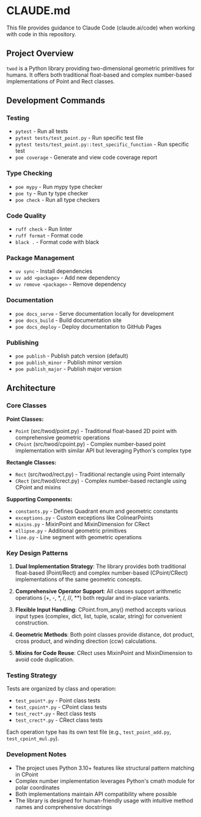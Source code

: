 # CLAUDE.md

This file provides guidance to Claude Code (claude.ai/code) when working with code in this repository.

## Project Overview

`twod` is a Python library providing two-dimensional geometric primitives for humans. It offers both traditional float-based and complex number-based implementations of Point and Rect classes.

## Development Commands

### Testing
- `pytest` - Run all tests
- `pytest tests/test_point.py` - Run specific test file
- `pytest tests/test_point.py::test_specific_function` - Run specific test
- `poe coverage` - Generate and view code coverage report

### Type Checking
- `poe mypy` - Run mypy type checker
- `poe ty` - Run ty type checker  
- `poe check` - Run all type checkers

### Code Quality
- `ruff check` - Run linter
- `ruff format` - Format code
- `black .` - Format code with black

### Package Management
- `uv sync` - Install dependencies
- `uv add <package>` - Add new dependency
- `uv remove <package>` - Remove dependency

### Documentation
- `poe docs_serve` - Serve documentation locally for development
- `poe docs_build` - Build documentation site
- `poe docs_deploy` - Deploy documentation to GitHub Pages

### Publishing
- `poe publish` - Publish patch version (default)
- `poe publish_minor` - Publish minor version
- `poe publish_major` - Publish major version

## Architecture

### Core Classes

**Point Classes:**
- `Point` (src/twod/point.py) - Traditional float-based 2D point with comprehensive geometric operations
- `CPoint` (src/twod/cpoint.py) - Complex number-based point implementation with similar API but leveraging Python's complex type

**Rectangle Classes:**
- `Rect` (src/twod/rect.py) - Traditional rectangle using Point internally
- `CRect` (src/twod/crect.py) - Complex number-based rectangle using CPoint and mixins

**Supporting Components:**
- `constants.py` - Defines Quadrant enum and geometric constants
- `exceptions.py` - Custom exceptions like ColinearPoints
- `mixins.py` - MixinPoint and MixinDimension for CRect
- `ellipse.py` - Additional geometric primitives
- `line.py` - Line segment with geometric operations

### Key Design Patterns

1. **Dual Implementation Strategy**: The library provides both traditional float-based (Point/Rect) and complex number-based (CPoint/CRect) implementations of the same geometric concepts.

2. **Comprehensive Operator Support**: All classes support arithmetic operations (+, -, *, /, //, **) both regular and in-place variants.

3. **Flexible Input Handling**: CPoint.from_any() method accepts various input types (complex, dict, list, tuple, scalar, string) for convenient construction.

4. **Geometric Methods**: Both point classes provide distance, dot product, cross product, and winding direction (ccw) calculations.

5. **Mixins for Code Reuse**: CRect uses MixinPoint and MixinDimension to avoid code duplication.

### Testing Strategy

Tests are organized by class and operation:
- `test_point*.py` - Point class tests
- `test_cpoint*.py` - CPoint class tests  
- `test_rect*.py` - Rect class tests
- `test_crect*.py` - CRect class tests

Each operation type has its own test file (e.g., `test_point_add.py`, `test_cpoint_mul.py`).

### Development Notes

- The project uses Python 3.10+ features like structural pattern matching in CPoint
- Complex number implementation leverages Python's cmath module for polar coordinates
- Both implementations maintain API compatibility where possible
- The library is designed for human-friendly usage with intuitive method names and comprehensive docstrings